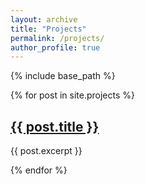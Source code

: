 ```yaml
---
layout: archive
title: "Projects"
permalink: /projects/
author_profile: true
---
```


{% include base_path %}

{% for post in site.projects %}
  <h2><a href="{{ post.url }}">{{ post.title }}</a></h2>
  <p>{{ post.excerpt }}</p>
{% endfor %}

